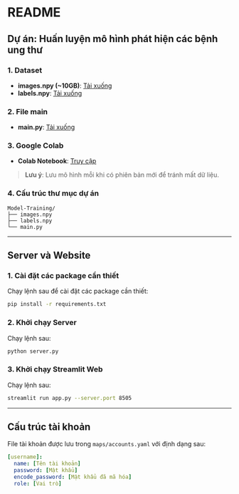 # README

## Dự án: Huấn luyện mô hình phát hiện các bệnh ung thư

### 1. Dataset
- **images.npy (~10GB)**: [Tải xuống](https://drive.google.com/file/d/1IRw0nqobhYiSPjL9IOKfvTMwcjt2EqNy/view?usp=sharing)
- **labels.npy**: [Tải xuống](https://drive.google.com/file/d/1EfrUbePXMt1MFyW0QGGX3HHZAZcCEwwF/view?usp=sharing)

### 2. File main
- **main.py**: [Tải xuống](https://drive.google.com/file/d/1rhDJpAsPkj-nMGj9ffpf-U1v0N2mwPX3/view?usp=sharing)

### 3. Google Colab
- **Colab Notebook**: [Truy cập](https://colab.research.google.com/drive/1CykzfuaMspH2aKEDFJ0_7IPyZ-GWa7Hv?usp=sharing)

> **Lưu ý**: Lưu mô hình mỗi khi có phiên bản mới để tránh mất dữ liệu.

### 4. Cấu trúc thư mục dự án
```
Model-Training/
├── images.npy
├── labels.npy
└── main.py
```

---

## Server và Website

### 1. Cài đặt các package cần thiết
Chạy lệnh sau để cài đặt các package cần thiết:
```bash
pip install -r requirements.txt
```

### 2. Khởi chạy Server
Chạy lệnh sau:
```bash
python server.py
```

### 3. Khởi chạy Streamlit Web
Chạy lệnh sau:
```bash
streamlit run app.py --server.port 8505
```

---

## Cấu trúc tài khoản
File tài khoản được lưu trong `maps/accounts.yaml` với định dạng sau:
```yaml
[username]:
  name: [Tên tài khoản]
  password: [Mật khẩu]
  encode_password: [Mật khẩu đã mã hóa]
  role: [Vai trò]
